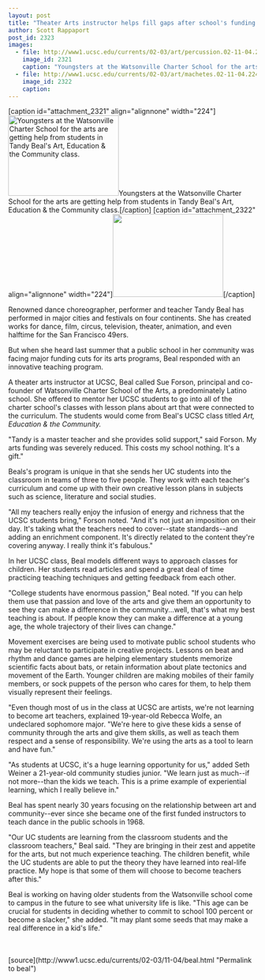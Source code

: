 ```yaml
---
layout: post
title: "Theater Arts instructor helps fill gaps after school's funding cut"
author: Scott Rappaport
post_id: 2323
images:
  - file: http://www1.ucsc.edu/currents/02-03/art/percussion.02-11-04.224.jpg
    image_id: 2321
    caption: "Youngsters at the Watsonville Charter School for the arts are getting help from students in Tandy Beal's Art, Education & the Community class."
  - file: http://www1.ucsc.edu/currents/02-03/art/machetes.02-11-04.224.jpg
    image_id: 2322
    caption: 
---
```


[caption id="attachment_2321" align="alignnone" width="224"]<a href="http://localhost/mysite/wp-content/uploads/2002/11/percussion.02-11-04.224.jpg"><img class="size-full wp-image-2321" src="http://localhost/mysite/wp-content/uploads/2002/11/percussion.02-11-04.224.jpg" alt="Youngsters at the Watsonville Charter School for the arts are getting help from students in Tandy Beal's Art, Education & the Community class." width="224" height="163" /></a>Youngsters at the Watsonville Charter School for the arts are getting help from students in Tandy Beal's Art, Education & the Community class.[/caption]
[caption id="attachment_2322" align="alignnone" width="224"]<a href="http://localhost/mysite/wp-content/uploads/2002/11/machetes.02-11-04.224.jpg"><img class="size-full wp-image-2322" src="http://localhost/mysite/wp-content/uploads/2002/11/machetes.02-11-04.224.jpg" alt="" width="224" height="168" /></a>[/caption]
<p>
  Renowned dance choreographer, performer and teacher Tandy Beal has performed in major cities and festivals on four continents. She has created works for dance, film, circus, television, theater, animation, and even halftime for the San Francisco 49ers.<br>
</p>
<p>
  But when she heard last summer that a public school in her community was facing major funding cuts for its arts programs, Beal responded with an innovative teaching program.<br>
</p>
<p>
  A theater arts instructor at UCSC, Beal called Sue Forson, principal and co-founder of Watsonville Charter School of the Arts, a predominately Latino school. She offered to mentor her UCSC students to go into all of the charter school's classes with lesson plans about art that were connected to the curriculum. The students would come from Beal's UCSC class titled <i>Art, Education &amp; the Community.</i><br>
</p>
<p>
  "Tandy is a master teacher and she provides solid support," said Forson. My arts funding was severely reduced. This costs my school nothing. It's a gift."<br>
</p>
<p>
  Beals's program is unique in that she sends her UC students into the classroom in teams of three to five people. They work with each teacher's curriculum and come up with their own creative lesson plans in subjects such as science, literature and social studies.<br>
</p>
<p>
  "All my teachers really enjoy the infusion of energy and richness that the UCSC students bring," Forson noted. "And it's not just an imposition on their day. It's taking what the teachers need to cover--state standards--and adding an enrichment component. It's directly related to the content they're covering anyway. I really think it's fabulous."<br>
</p>
<p>
  In her UCSC class, Beal models different ways to approach classes for children. Her students read articles and spend a great deal of time practicing teaching techniques and getting feedback from each other.<br>
</p>
<p>
  "College students have enormous passion," Beal noted. "If you can help them use that passion and love of the arts and give them an opportunity to see they can make a difference in the community...well, that's what my best teaching is about. If people know they can make a difference at a young age, the whole trajectory of their lives can change."<br>
</p>
<p>
  Movement exercises are being used to motivate public school students who may be reluctant to participate in creative projects. Lessons on beat and rhythm and dance games are helping elementary students memorize scientific facts about bats, or retain information about plate tectonics and movement of the Earth. Younger children are making mobiles of their family members, or sock puppets of the person who cares for them, to help them visually represent their feelings.<br>
</p>
<p>
  "Even though most of us in the class at UCSC are artists, we're not learning to become art teachers, explained 19-year-old Rebecca Wolfe, an undeclared sophomore major. "We're here to give these kids a sense of community through the arts and give them skills, as well as teach them respect and a sense of responsibility. We're using the arts as a tool to learn and have fun."<br>
</p>
<p>
  "As students at UCSC, it's a huge learning opportunity for us," added Seth Weiner a 21-year-old community studies junior. "We learn just as much--if not more--than the kids we teach. This is a prime example of experiential learning, which I really believe in."<br>
</p>
<p>
  Beal has spent nearly 30 years focusing on the relationship between art and community--ever since she became one of the first funded instructors to teach dance in the public schools in 1968.<br>
</p>
<p>
  "Our UC students are learning from the classroom students and the classroom teachers," Beal said. "They are bringing in their zest and appetite for the arts, but not much experience teaching. The children benefit, while the UC students are able to put the theory they have learned into real-life practice. My hope is that some of them will choose to become teachers after this."<br>
</p>
<p>
  Beal is working on having older students from the Watsonville school come to campus in the future to see what university life is like. "This age can be crucial for students in deciding whether to commit to school 100 percent or become a slacker," she added. "It may plant some seeds that may make a real difference in a kid's life."<br>
  <br>
  <br>

</p>
<p>

</p>
[source](http://www1.ucsc.edu/currents/02-03/11-04/beal.html "Permalink to beal")
